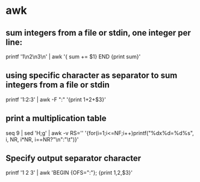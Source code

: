 # awk

## sum integers from a file or stdin, one integer per line:
printf '1\n2\n3\n' | awk '{ sum += $1} END {print sum}'

## using specific character as separator to sum integers from a file or stdin
printf '1:2:3' | awk -F ":" '{print $1+$2+$3}'

## print a multiplication table
seq 9 | sed 'H;g' | awk -v RS='' '{for(i=1;i<=NF;i++)printf("%dx%d=%d%s", i, NR, i*NR, i==NR?"\n":"\t")}'

## Specify output separator character
printf '1 2 3' | awk 'BEGIN {OFS=":"}; {print $1,$2,$3}'
